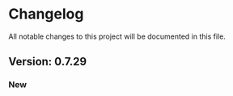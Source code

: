 # Changelog

All notable changes to this project will be documented in this file.

## Version: 0.7.29

### New



